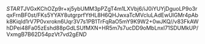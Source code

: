 $START$JVGxKChOZp9r+xj5ybUMM3pPZgT4m1LXVbj6/iJ0iYUYjDguoLP9o3rqxFrnBF0st/FKs5YYAY8utgrprfYtHL8H6QHJwxaTcMVcluLAdEwUlGMr4pAbk8KiqId1rV7P0vxrokn6Uqr3V7s1PB1TrFqRaO5mY9K9W2+0wJKQ//v83FkAWhDPei48Fa05zEshd88pGdLSUfMXN+HR5m7s7ucDD9oMbLnxl71SDUMkUP/VxmgB7B62D54pzVt7vd2g$END$